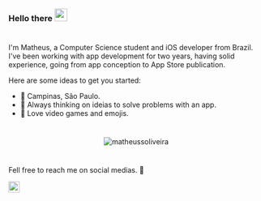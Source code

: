 ### Hello there <img src="https://i.pinimg.com/564x/6b/02/7f/6b027f6c200b5aa93f2db22d33c15486.jpg" width="25px">

# 

I'm Matheus, a Computer Science student and iOS developer from Brazil. I've been working with app development for two years, having solid experience, going from app conception to App Store publication.

Here are some ideas to get you started:

- 📍 Campinas, São Paulo.
- 📱 Always thinking on ideias to solve problems with an app.
- 👾 Love video games and emojis.

# 
<p align="center"> <img src="https://github-readme-stats.vercel.app/api?username=matheussoliveira&show_icons=true&theme=gradient" alt="matheussoliveira" />

 # 
 
 Fell free to reach me on social medias. 🤗
 
 <a href="https://www.linkedin.com/in/matheus-de-souza-oliveira-642691159/">
  <img align="left" alt="Matheus's Linkdein" width="22px" src="https://www.flaticon.com/svg/static/icons/svg/174/174857.svg" />
</a>